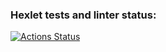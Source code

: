 ### Hexlet tests and linter status:
[![Actions Status](https://github.com/ierofeev-qa/frontend-project-44/workflows/hexlet-check/badge.svg)](https://github.com/ierofeev-qa/frontend-project-44/actions)